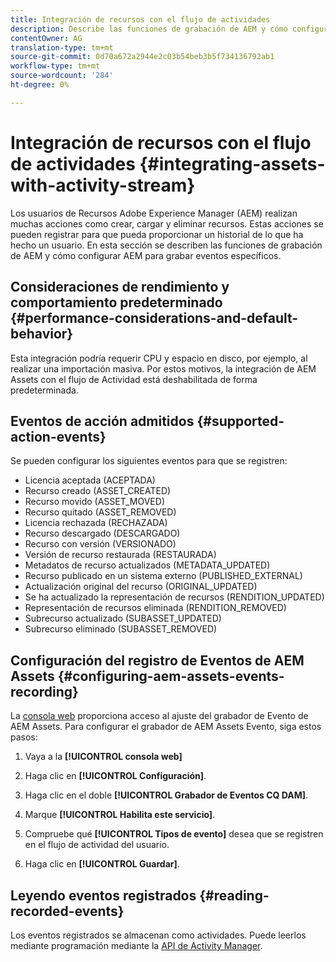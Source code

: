 ```yaml
---
title: Integración de recursos con el flujo de actividades
description: Describe las funciones de grabación de AEM y cómo configurar AEM para grabar eventos específicos.
contentOwner: AG
translation-type: tm+mt
source-git-commit: 0d70a672a2944e2c03b54beb3b5f734136792ab1
workflow-type: tm+mt
source-wordcount: '284'
ht-degree: 0%

---
```



# Integración de recursos con el flujo de actividades {#integrating-assets-with-activity-stream}

Los usuarios de Recursos Adobe Experience Manager (AEM) realizan muchas acciones como crear, cargar y eliminar recursos. Estas acciones se pueden registrar para que pueda proporcionar un historial de lo que ha hecho un usuario. En esta sección se describen las funciones de grabación de AEM y cómo configurar AEM para grabar eventos específicos.

## Consideraciones de rendimiento y comportamiento predeterminado {#performance-considerations-and-default-behavior}

Esta integración podría requerir CPU y espacio en disco, por ejemplo, al realizar una importación masiva. Por estos motivos, la integración de AEM Assets con el flujo de Actividad está deshabilitada de forma predeterminada.

## Eventos de acción admitidos {#supported-action-events}

Se pueden configurar los siguientes eventos para que se registren:

* Licencia aceptada (ACEPTADA)
* Recurso creado (ASSET_CREATED)
* Recurso movido (ASSET_MOVED)
* Recurso quitado (ASSET_REMOVED)
* Licencia rechazada (RECHAZADA)
* Recurso descargado (DESCARGADO)
* Recurso con versión (VERSIONADO)
* Versión de recurso restaurada (RESTAURADA)
* Metadatos de recurso actualizados (METADATA_UPDATED)
* Recurso publicado en un sistema externo (PUBLISHED_EXTERNAL)
* Actualización original del recurso (ORIGINAL_UPDATED)
* Se ha actualizado la representación de recursos (RENDITION_UPDATED)
* Representación de recursos eliminada (RENDITION_REMOVED)
* Subrecurso actualizado (SUBASSET_UPDATED)
* Subrecurso eliminado (SUBASSET_REMOVED)

## Configuración del registro de Eventos de AEM Assets {#configuring-aem-assets-events-recording}

La [consola web](/help/sites-deploying/configuring-osgi.md) proporciona acceso al ajuste del grabador de Evento de AEM Assets. Para configurar el grabador de AEM Assets Evento, siga estos pasos:

1. Vaya a la **[!UICONTROL consola web]**

1. Haga clic en **[!UICONTROL Configuración]**.

1. Haga clic en el doble **[!UICONTROL Grabador de Eventos CQ DAM]**.

1. Marque **[!UICONTROL Habilita este servicio]**.

1. Compruebe qué **[!UICONTROL Tipos de evento]** desea que se registren en el flujo de actividad del usuario.

1. Haga clic en **[!UICONTROL Guardar]**.

## Leyendo eventos registrados {#reading-recorded-events}

Los eventos registrados se almacenan como actividades. Puede leerlos mediante programación mediante la [API de Activity Manager](https://helpx.adobe.com/experience-manager/6-4/sites/developing/using/reference-materials/javadoc/com/adobe/granite/activitystreams/ActivityManager.html).
